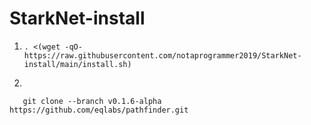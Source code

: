 # StarkNet-install

1.
       . <(wget -qO- https://raw.githubusercontent.com/notaprogrammer2019/StarkNet-install/main/install.sh)
    
    
2. 
        
       git clone --branch v0.1.6-alpha https://github.com/eqlabs/pathfinder.git
